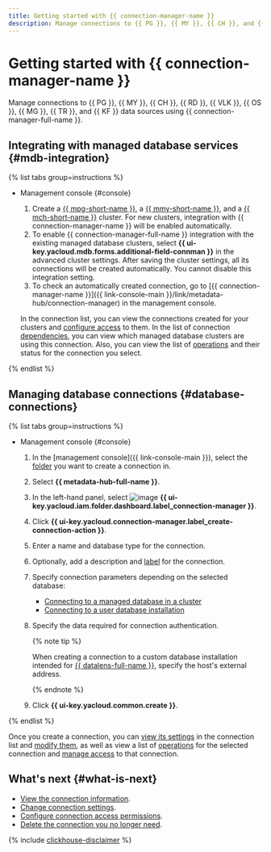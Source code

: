 ```yaml
---
title: Getting started with {{ connection-manager-name }}
description: Manage connections to {{ PG }}, {{ MY }}, {{ CH }}, and {{ RD }}, and {{ TR }} data sources using {{ connection-manager-full-name }}.
---
```


# Getting started with {{ connection-manager-name }}


Manage connections to {{ PG }}, {{ MY }}, {{ CH }}, {{ RD }}, {{ VLK }}, {{ OS }}, {{ MG }}, {{ TR }}, and {{ KF }} data sources using {{ connection-manager-full-name }}.

## Integrating with managed database services {#mdb-integration}

{% list tabs group=instructions %}

- Management console {#console}

  1. Create a [{{ mpg-short-name }}](../../managed-postgresql/operations/cluster-create.md), a [{{ mmy-short-name }}](../../managed-mysql/operations/cluster-create.md), and a [{{ mch-short-name }}](../../managed-clickhouse/operations/cluster-create.md) cluster. For new clusters, integration with {{ connection-manager-name }} will be enabled automatically.
  1. To enable {{ connection-manager-full-name }} integration with the existing managed database clusters, select **{{ ui-key.yacloud.mdb.forms.additional-field-connman }}** in the advanced cluster settings. After saving the cluster settings, all its connections will be created automatically. You cannot disable this integration setting.
  1. To check an automatically created connection, go to [{{ connection-manager-name }}]({{ link-console-main }}/link/metadata-hub/connection-manager) in the management console.

  In the connection list, you can view the connections created for your clusters and [configure access](../operations/connection-access.md) to them. In the list of connection [dependencies](../operations/view-connection.md#dependencies), you can view which managed database clusters are using this connection. Also, you can view the list of [operations](../operations/operation-connection.md) and their status for the connection you select.

{% endlist %}

## Managing database connections {#database-connections}

{% list tabs group=instructions %}

- Management console {#console}

  1. In the [management console]({{ link-console-main }}), select the [folder](../../resource-manager/concepts/resources-hierarchy.md#folder) you want to create a connection in.
  1. Select **{{ metadata-hub-full-name }}**.
  1. In the left-hand panel, select ![image](../../_assets/console-icons/plug-connection.svg) **{{ ui-key.yacloud.iam.folder.dashboard.label_connection-manager }}**.
  1. Click **{{ ui-key.yacloud.connection-manager.label_create-connection-action }}**.
  1. Enter a name and database type for the connection.
  1. Optionally, add a description and [label](../../resource-manager/concepts/labels.md) for the connection.
  1. Specify connection parameters depending on the selected database:
     * [Connecting to a managed database in a cluster](../operations/create-connection.md#mdb-connection)
     * [Connecting to a user database installation](../operations/create-connection.md#on-premise-connection)
  1. Specify the data required for connection authentication.

     {% note tip %}

     When creating a connection to a custom database installation intended for [{{ datalens-full-name }}](../../datalens/concepts/index.md), specify the host's external address.

     {% endnote %}
  
  1. Click **{{ ui-key.yacloud.common.create }}**.


{% endlist %}

Once you create a connection, you can [view its settings](../operations/update-connection.md#list-connections) in the connection list and [modify them](../operations/update-connection.md#update-connections), as well as view a list of [operations](../operations/operation-connection.md) for the selected connection and [manage access](../operations/connection-access.md) to that connection.


## What's next {#what-is-next}

* [View the connection information](../operations/view-connection.md).
* [Change connection settings](../operations/update-connection.md).
* [Configure connection access permissions](../operations/connection-access.md).
* [Delete the connection you no longer need](../operations/delete-connection.md).


{% include [clickhouse-disclaimer](../../_includes/clickhouse-disclaimer.md) %}
